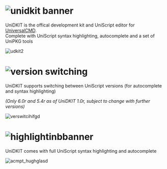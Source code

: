 # ![unidkit banner](https://github.com/dotPawel/UniDKIT/assets/89011403/deeae35e-96f5-47a7-85cb-46b9bb6a8ba0)

UniDKIT is the offical development kit and UniScript editor for [UniversalCMD](https://github.com/dotPawel/UniversalCMD/tree/main).  
Complete with UniScript syntax highlighting, autocomplete and a set of UniPKG tools

![udkit2](https://github.com/dotPawel/UniDKIT/assets/89011403/c80b7415-f32f-4d8f-ba07-b2497fcca5b2)


# ![version switching](https://github.com/dotPawel/UniDKIT/assets/89011403/0738e2f6-554f-4a14-9de9-9a4b1decdea8)
UniDKIT supports switching between UniScript versions (for autocomplete and syntax highlighting)  

*(Only 6.0r and 5.4r as of UniDKIT 1.0r, subject to change with further versions)*

![verswitcihifgd](https://github.com/dotPawel/UniDKIT/assets/89011403/b7326e4f-fbf1-4406-9dca-60debc7da41a)

# ![highlightinbbanner](https://github.com/dotPawel/UniDKIT/assets/89011403/2ef54ca9-489f-421c-84ac-414f7263fd1e)
UniDKIT comes with full UniScript syntax highlighting and autocomplete

![acmpt_hughglasd](https://github.com/dotPawel/UniDKIT/assets/89011403/a1d3aa37-3edb-44da-a3c6-3c6562b7b9c3)
